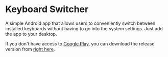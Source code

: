 # Keyboard Switcher
A simple Android app that allows users to conveniently switch between installed keyboards without having to go into the system settings. Just add the app to your desktop.

If you don't have access to [Google Play](https://play.google.com/store/apps/details?id=net.studymongolian.keyboardswitcher), you can download the release version from [right here](https://github.com/suragch/KeyboardSwitcher/blob/master/app/release/app-release.apk).
